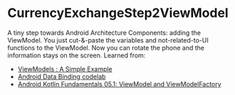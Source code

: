 # CurrencyExchangeStep2ViewModel
A tiny step towards Android Architecture Components: adding  the ViewModel. You just cut-&amp;-paste the variables and not-related-to-UI functions to the ViewModel. Now you can rotate the phone and the information stays on the screen.
Learned from:
* [ViewModels : A Simple Example](https://medium.com/androiddevelopers/viewmodels-a-simple-example-ed5ac416317e)
* [Android Data Binding codelab](https://codelabs.developers.google.com/codelabs/android-databinding/#0)
* [Android Kotlin Fundamentals 05.1: ViewModel and ViewModelFactory](https://codelabs.developers.google.com/codelabs/kotlin-android-training-view-model/index.html#0)
